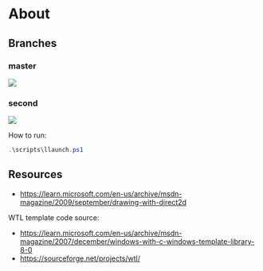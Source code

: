 # About

## Branches

### master

![](https://i.postimg.cc/yYrtMP6s/image.png)

### second

![](https://i.postimg.cc/YSYMbVHv/image.png)

How to run:

```powershell
.\scripts\llaunch.ps1
```

## Resources

- <https://learn.microsoft.com/en-us/archive/msdn-magazine/2009/september/drawing-with-direct2d>

WTL template code source:

- <https://learn.microsoft.com/en-us/archive/msdn-magazine/2007/december/windows-with-c-windows-template-library-8-0>
- <https://sourceforge.net/projects/wtl/>